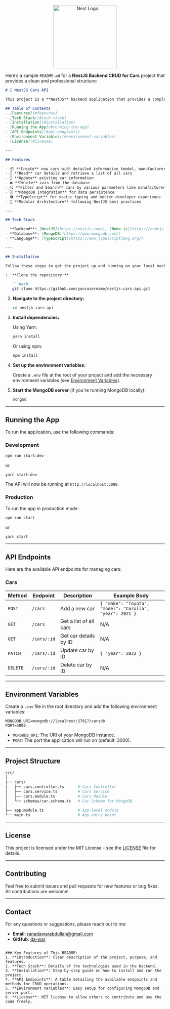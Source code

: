 <p align="center">
  <a href="http://nestjs.com/" target="blank"><img src="https://nestjs.com/img/logo-small.svg" width="200" alt="Nest Logo" /></a>
</p>




Here’s a sample `README.md` for a **NestJS Backend CRUD for Cars** project that provides a clean and professional structure:

```md
# 🚗 NestJS Cars API

This project is a **NestJS** backend application that provides a complete **CRUD (Create, Read, Update, Delete)** API for managing cars. It's built using modern best practices with NestJS, TypeScript, and MongoDB as the database. The API allows users to perform operations like adding new cars, retrieving a list of cars, updating car details, and deleting cars.

## Table of Contents
- [Features](#features)
- [Tech Stack](#tech-stack)
- [Installation](#installation)
- [Running the App](#running-the-app)
- [API Endpoints](#api-endpoints)
- [Environment Variables](#environment-variables)
- [License](#license)

---

## Features

- 📦 **Create** new cars with detailed information (model, manufacturer, year, etc.)
- 📝 **Read** car details and retrieve a list of all cars
- 🔄 **Update** existing car information
- ❌ **Delete** cars from the database
- 🔍 **Filter and Search** cars by various parameters like manufacturer and model
- 🗄 **MongoDB Integration** for data persistence
- 🛠 **TypeScript** for static typing and better developer experience
- 🚀 **Modular Architecture** following NestJS best practices

---

## Tech Stack

- **Backend**: [NestJS](https://nestjs.com/), [Node.js](https://nodejs.org/), [Express](https://expressjs.com/)
- **Database**: [MongoDB](https://www.mongodb.com/)
- **Language**: [TypeScript](https://www.typescriptlang.org/)

---

## Installation

Follow these steps to get the project up and running on your local machine:

1. **Clone the repository:**

   ```bash
   git clone https://github.com/yourusername/nestjs-cars-api.git
   ```

2. **Navigate to the project directory:**

   ```bash
   cd nestjs-cars-api
   ```

3. **Install dependencies:**

   Using Yarn:

   ```bash
   yarn install
   ```

   Or using npm:

   ```bash
   npm install
   ```

4. **Set up the environment variables:**

   Create a `.env` file at the root of your project and add the necessary environment variables (see [Environment Variables](#environment-variables)).

5. **Start the MongoDB server** (if you're running MongoDB locally):

   ```bash
   mongod
   ```

---

## Running the App

To run the application, use the following commands:

### Development

```bash
npm run start:dev
```

or

```bash
yarn start:dev
```

The API will now be running at `http://localhost:3000`.

### Production

To run the app in production mode:

```bash
npm run start
```

or

```bash
yarn start
```

---

## API Endpoints

Here are the available API endpoints for managing cars:

### Cars

| Method | Endpoint           | Description             | Example Body |
| ------ | ------------------ | ----------------------- | ------------ |
| `POST` | `/cars`             | Add a new car           | `{ "make": "Toyota", "model": "Corolla", "year": 2021 }` |
| `GET`  | `/cars`             | Get a list of all cars  | N/A          |
| `GET`  | `/cars/:id`         | Get car details by ID    | N/A          |
| `PATCH`| `/cars/:id`         | Update car by ID         | `{ "year": 2022 }` |
| `DELETE` | `/cars/:id`       | Delete car by ID         | N/A          |

---

## Environment Variables

Create a `.env` file in the root directory and add the following environment variables:

```env
MONGODB_URI=mongodb://localhost:27017/carsdb
PORT=3000
```

- `MONGODB_URI`: The URI of your MongoDB instance.
- `PORT`: The port the application will run on (default: 3000).

---

## Project Structure

```bash
src/
│
├── cars/
│   ├── cars.controller.ts      # Cars Controller
│   ├── cars.service.ts         # Cars Service
│   ├── cars.module.ts          # Cars Module
│   └── schemas/car.schema.ts   # Car Schema for MongoDB
│
├── app.module.ts               # App-level module
└── main.ts                     # App entry point
```

---

## License

This project is licensed under the MIT License - see the [LICENSE](LICENSE) file for details.

---

## Contributing

Feel free to submit issues and pull requests for new features or bug fixes. All contributions are welcome!

---

## Contact

For any questions or suggestions, please reach out to me:

- **Email**: ranadawarabdullah@gmail.com
- **GitHub**: [da-war](https://github.com/da-war)
```

### Key Features of This README:
1. **Introduction**: Clear description of the project, purpose, and features.
2. **Tech Stack**: Details of the technologies used in the backend.
3. **Installation**: Step-by-step guide on how to install and run the project.
4. **API Endpoints**: A table detailing the available endpoints and methods for CRUD operations.
5. **Environment Variables**: Easy setup for configuring MongoDB and server port.
6. **License**: MIT license to allow others to contribute and use the code freely.

